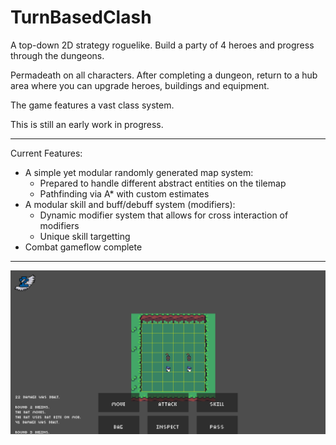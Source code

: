 # TurnBasedClash

A top-down 2D strategy roguelike. Build a party of 4 heroes and progress through the dungeons.

Permadeath on all characters. After completing a dungeon, return to a hub area where you can upgrade heroes, buildings and equipment.

The game features a vast class system.

This is still an early work in progress.

***

Current Features:
  * A simple yet modular randomly generated map system:
    + Prepared to handle different abstract entities on the tilemap
    + Pathfinding via A* with custom estimates
  * A modular skill and buff/debuff system (modifiers):
    + Dynamic modifier system that allows for cross interaction of modifiers
    + Unique skill targetting
  * Combat gameflow complete



***

![In-Game Screenshot](/Screenshots/1.png)
